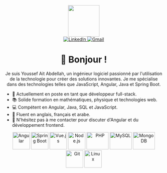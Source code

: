 <!DOCTYPE html>
<html lang="en">
<head>
    <meta charset="UTF-8">
    <meta name="viewport" content="width=device-width, initial-scale=1.0">
    <title>Youssef Ait Abdellah</title>
</head>
<body>

<div id="header" style="text-align: center;">
    <img src="https://media.giphy.com/media/M9gbBd9nbDrOTu1Mqx/giphy.gif" width="100"/>
    <div>
        <a href="https://www.linkedin.com/in/youssef-ait-abdellah/" target="_blank">
            <img src="https://img.shields.io/badge/LinkedIn-0077B5?style=for-the-badge&logo=linkedin&logoColor=white" alt="LinkedIn" />
        </a>
        <a href="mailto:yussef.aitabdellah@gmail.com" target="_blank">
            <img src="https://img.shields.io/badge/Gmail-D14836?style=for-the-badge&logo=gmail&logoColor=white" alt="Gmail" />
        </a>   
    </div>
</div>

<h1 style="text-align: center;">👋 Bonjour !</h1>
<p style="text-align: center;">Je suis Youssef Ait Abdellah, un ingénieur logiciel passionné par l'utilisation de la technologie pour créer des solutions innovantes. Je me spécialise dans des technologies telles que JavaScript, Angular, Java et Spring Boot.</p>

<ul style="text-align: left;">
    <li>🏦 Actuellement en poste en tant que développeur full-stack.</li>
    <li>📚 Solide formation en mathématiques, physique et technologies web.</li>
    <li>💻 Compétent en Angular, Java, SQL et JavaScript.</li>
    <li>📖 Fluent en anglais, français et arabe.</li>
    <li>💬 N'hésitez pas à me contacter pour discuter d'Angular et du développement frontend.</li>
</ul>

<p style="text-align: center;">
    <!-- Angular -->
    <img src="https://www.vectorlogo.zone/logos/angular/angular-icon.svg" alt="Angular" width="55" height="55"/>
    <!-- Spring Boot -->
    <img src="https://www.vectorlogo.zone/logos/springio/springio-icon.svg" alt="Spring Boot" width="55" height="55"/>
    <!-- Vue.js -->
    <img src="https://www.vectorlogo.zone/logos/vuejs/vuejs-icon.svg" alt="Vue.js" width="55" height="55"/> 
    <!-- Node.js -->
    <img src="https://www.vectorlogo.zone/logos/nodejs/nodejs-icon.svg" alt="Node.js" width="55" height="55"/> 
    <!-- PHP -->
    <img src="https://www.vectorlogo.zone/logos/php/php-ar21.svg" alt="PHP" width="70" height="55"/>
    <!-- MySQL -->
    <img src="https://www.vectorlogo.zone/logos/mysql/mysql-icon.svg" alt="MySQL" width="70" height="55"/>
    <!-- MongoDB -->
    <img src="https://www.vectorlogo.zone/logos/mongodb/mongodb-icon.svg" alt="MongoDB" width="70" height="55"/>
    <!-- Git -->
    <img src="https://www.vectorlogo.zone/logos/git-scm/git-scm-icon.svg" alt="Git" width="55" height="55"/> 
    <!-- Linux -->
    <img src="https://www.vectorlogo.zone/logos/linux/linux-icon.svg" alt="Linux" width="55" height="55"/> 
</p>

</body>
</html>

